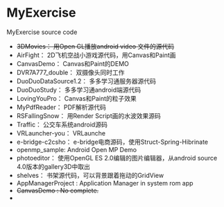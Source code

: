 # MyExercise
MyExercise source code


- ~~3DMovies： 用Open GL播放android video 文件的源代码~~
- AirFight：	2D飞机空战小游戏源代码，用Canvas和Paint画
- CanvasDemo：	Canvas和Paint的DEMO
- DVR7A777_double： 双摄像头同时工作
- DuoDuoDataSource1.2：	多多学习通服务器源代码
- DuoDuoStudy：	多多学习通android端源代码
- LovingYouPro：	Canvas和Paint的粒子效果
- MyPdfReader： PDF解析源代码
- RSFallingSnow： 用Render Script画的水波效果源码
- Traffic： 公交车系统android源码
- VRLauncher-you： VRLaunche
- e-bridge-c2csho： e-bridge电商源码，使用Struct-Spring-Hibrinate
- openmp_sample: Android Open MP Demo
- photoeditor： 使用OpenGL ES 2.0编辑的图片编辑器，从android source 4.0版本的gallery3D中取出
- shelves： 书架源代码，可以背景跟着拖动的GridView
- AppManagerProject : Application Manager in system rom app
- ~~CanvasDemo :  No complete.~~
- 
<!--stackedit_data:
eyJoaXN0b3J5IjpbLTIwMzk2ODc1NjVdfQ==
-->